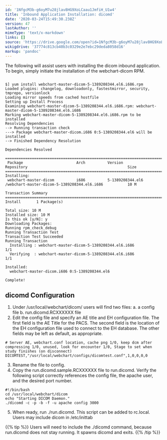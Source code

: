 ```yaml
---
id: '1NfgcM3b-g6oyM7u28jlav8HG9XoLCaau1JmfiH_U1w4'
title: 'Inbound Application Installation: dicomd'
date: '2020-03-24T15:49:30.238Z'
version: 47
lastAuthor: ''
mimeType: 'text/x-markdown'
links: []
source: 'https://drive.google.com/open?id=1NfgcM3b-g6oyM7u28jlav8HG9XoLCaau1JmfiH_U1w4'
wikigdrive: '37774c813cb40b3c0329e2e7ebc29deda8058d16'
markup: 'pandoc'
---
```

The following will assist users with installing the dicom inbound application. To begin, simply initiate the installation of the webchart-dicom RPM.
```

$] yum install webchart-master-dicom-5-1389208344.el6.i686.rpm   
Loaded plugins: changelog, downloadonly, fastestmirror, security, tmprepo, versionlock
Loading mirror speeds from cached hostfile
Setting up Install Process
Examining webchart-master-dicom-5-1389208344.el6.i686.rpm: webchart-master-dicom-5-1389208344.el6.i686
Marking webchart-master-dicom-5-1389208344.el6.i686.rpm to be installed
Resolving Dependencies
--> Running transaction check
---> Package webchart-master-dicom.i686 0:5-1389208344.el6 will be installed
--> Finished Dependency Resolution

Dependencies Resolved

====================================================================================================================================
 Package                        Arch          Version                   Repository                                             Size
====================================================================================================================================
Installing:
 webchart-master-dicom          i686          5-1389208344.el6          /webchart-master-dicom-5-1389208344.el6.i686           10 M

Transaction Summary
====================================================================================================================================
Install       1 Package(s)

Total size: 10 M
Installed size: 10 M
Is this ok [y/N]: y
Downloading Packages:
Running rpm_check_debug
Running Transaction Test
Transaction Test Succeeded
Running Transaction
  Installing : webchart-master-dicom-5-1389208344.el6.i686                                                                 1/1   
  Verifying  : webchart-master-dicom-5-1389208344.el6.i686                                                                 1/1   

Installed:
  webchart-master-dicom.i686 0:5-1389208344.el6                                                                   

Complete!
```

## dicomd Configuration

1. Under /usr/local/webchart/dicom/ users will find two files:
    a.  a config file
    b.  run.dicomd.RCXXXXXX file
2. Edit the config file and specify an AE title and EH configuration file. The first field is the AE Title for the PACS. The second field is the location of the EH configuration file used to connect to the EH database. The other fields may be left as default, as appropriate.
```
# Server AE, webchart.conf location, cache png 1/0, keep dcm after compressing 1/0, unused, look for encounter 1/0, Stage to set when study finishes (on disconnect)
DICOMTEST,"/usr/local/webchart/configs/dicomtest.conf",1,0,0,0,0
```

3. Rename the file to config.
4. Copy the run.dicomd.sample.RCXXXXXX file to run.dicomd. Verify the following script correctly references the config file, the apache user, and the desired port number.

```
#!/bin/bash
cd /usr/local/webchart/dicom
echo "Starting DICOM Daemon."
./dicomd -c -p -b -f -u apache config 3000

```

5. When ready, run ./run.dicomd. This script can be added to rc.local. Users may include dicom in /etc/inittab

{{% tip %}}
Users will need to include the ./dicomd command, because run.dicomd does not stay running. It spawns dicomd and exits.
{{% /tip %}}
